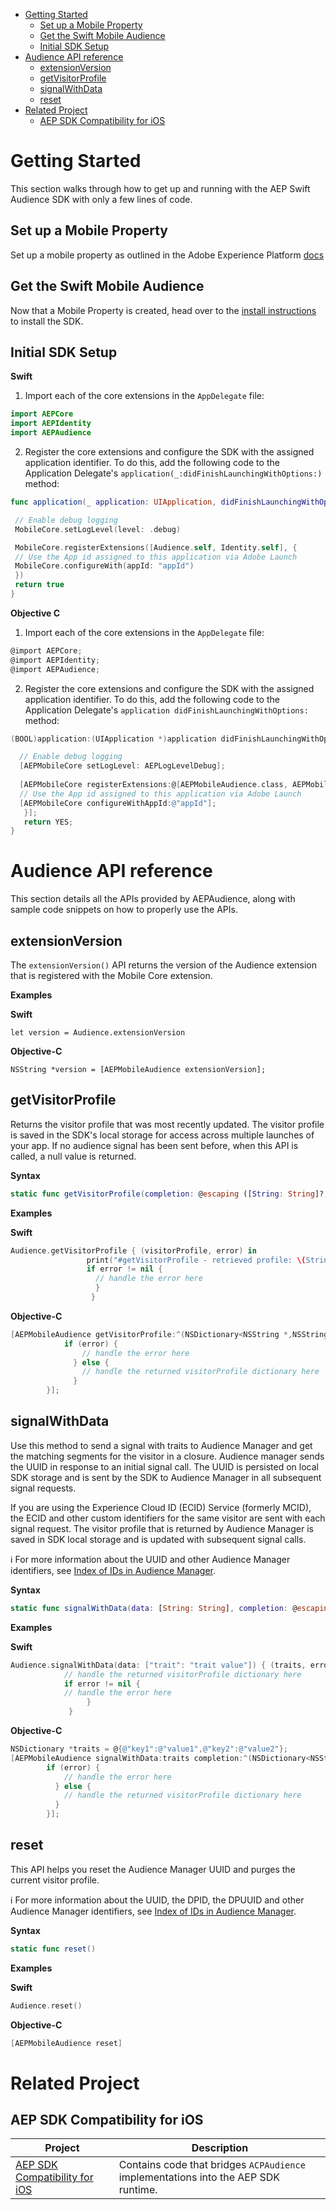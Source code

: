 
- [Getting Started](#getting-started)
  * [Set up a Mobile Property](#set-up-a-mobile-property)
  * [Get the Swift Mobile Audience](#get-the-swift-mobile-audience)
  * [Initial SDK Setup](#initial-sdk-setup)
- [Audience API reference](#audience-api-reference)
  * [extensionVersion](#extensionversion)
  * [getVisitorProfile](#getvisitorprofile)
  * [signalWithData](#signalwithdata)
  * [reset](#reset)
- [Related Project](#related-project)
  * [AEP SDK Compatibility for iOS](#aep-sdk-compatibility-for-ios)

# Getting Started

This section walks through how to get up and running with the AEP Swift Audience SDK with only a few lines of code.

## Set up a Mobile Property

Set up a mobile property as outlined in the Adobe Experience Platform [docs](https://aep-sdks.gitbook.io/docs/getting-started/create-a-mobile-property)

## Get the Swift Mobile Audience

Now that a Mobile Property is created, head over to the [install instructions](https://github.com/adobe/aepsdk-audience-ios#installation) to install the SDK.

## Initial SDK Setup

**Swift**

1. Import each of the core extensions in the `AppDelegate` file:

```swift
import AEPCore
import AEPIdentity
import AEPAudience
```

2. Register the core extensions and configure the SDK with the assigned application identifier.
   To do this, add the following code to the Application Delegate's `application(_:didFinishLaunchingWithOptions:)` method:

```swift
func application(_ application: UIApplication, didFinishLaunchingWithOptions launchOptions: [UIApplication.LaunchOptionsKey: Any]?) -> Bool {

 // Enable debug logging
 MobileCore.setLogLevel(level: .debug)

 MobileCore.registerExtensions([Audience.self, Identity.self], {
 // Use the App id assigned to this application via Adobe Launch
 MobileCore.configureWith(appId: "appId") 
 })  
 return true
}
```

**Objective C**

1. Import each of the core extensions in the `AppDelegate` file:

```objective-c
@import AEPCore;
@import AEPIdentity;
@import AEPAudience;
```

2. Register the core extensions and configure the SDK with the assigned application identifier.
   To do this, add the following code to the Application Delegate's 
   `application didFinishLaunchingWithOptions:` method:

```objective-c
(BOOL)application:(UIApplication *)application didFinishLaunchingWithOptions:(NSDictionary *)launchOptions

  // Enable debug logging
  [AEPMobileCore setLogLevel: AEPLogLevelDebug];
    
  [AEPMobileCore registerExtensions:@[AEPMobileAudience.class, AEPMobileIdentity.class] completion:^{
  // Use the App id assigned to this application via Adobe Launch
  [AEPMobileCore configureWithAppId:@"appId"];
   }];
   return YES;
}
```




# Audience API reference

This section details all the APIs provided by AEPAudience, along with sample code snippets on how to properly use the APIs.

## extensionVersion

The `extensionVersion()` API returns the version of the Audience extension that is registered with the Mobile Core extension.

**Examples**

**Swift**

```
let version = Audience.extensionVersion
```

**Objective-C**

```
NSString *version = [AEPMobileAudience extensionVersion];
```



## getVisitorProfile

Returns the visitor profile that was most recently updated. The visitor profile is saved in the SDK's local storage for access across multiple launches of your app. If no audience signal has been sent before, when this API is called, a null value is returned.

**Syntax**

```swift
static func getVisitorProfile(completion: @escaping ([String: String]?, Error?) -> Void)
```

**Examples**

**Swift**

```swift
Audience.getVisitorProfile { (visitorProfile, error) in
                 print("#getVisitorProfile - retrieved profile: \(String(describing: visitorProfile))")
                 if error != nil {
                   // handle the error here
                   }
                  }
```

**Objective-C**

```objectivec
[AEPMobileAudience getVisitorProfile:^(NSDictionary<NSString *,NSString *> * _Nullable visitorProfile, NSError * _Nullable error) {
            if (error) {
                // handle the error here
              } else {
                // handle the returned visitorProfile dictionary here
              }
        }];
```



## signalWithData

Use this method to send a signal with traits to Audience Manager and get the matching segments for the visitor in a closure. Audience manager sends the UUID in response to an initial signal call. The UUID is persisted on local SDK storage and is sent by the SDK to Audience Manager in all subsequent signal requests.

If you are using the Experience Cloud ID \(ECID\) Service \(formerly MCID\), the ECID and other custom identifiers for the same visitor are sent with each signal request. The visitor profile that is returned by Audience Manager is saved in SDK local storage and is updated with subsequent signal calls.

ℹ️ For more information about the UUID and other Audience Manager identifiers, see [Index of IDs in Audience Manager](https://marketing.adobe.com/resources/help/en_US/aam/ids-in-aam.html).


**Syntax**

```swift
static func signalWithData(data: [String: String], completion: @escaping ([String: String]?, Error?) -> Void) 
```

**Examples**

**Swift**

```swift
Audience.signalWithData(data: ["trait": "trait value"]) { (traits, error) in
            // handle the returned visitorProfile dictionary here
            if error != nil {
            // handle the error here
                 }
             }
```

**Objective-C**

```objectivec
NSDictionary *traits = @{@"key1":@"value1",@"key2":@"value2"};
[AEPMobileAudience signalWithData:traits completion:^(NSDictionary<NSString *,NSString *> * _Nullable visitorProfile, NSError* _Nullable error) {
        if (error) {
            // handle the error here
          } else {
            // handle the returned visitorProfile dictionary here
          }
        }];
```



## reset

This API helps you reset the Audience Manager UUID and purges the current visitor profile.

ℹ️ For more information about the UUID, the DPID, the DPUUID and other Audience Manager identifiers, see [Index of IDs in Audience Manager](https://marketing.adobe.com/resources/help/en_US/aam/ids-in-aam.html).

**Syntax**

```swift
static func reset()
```

**Examples**

**Swift**

```swift
Audience.reset()
```

**Objective-C**

```objectivec
[AEPMobileAudience reset]
```

# Related Project

## AEP SDK Compatibility for iOS

| Project                                                      | Description                                                  |
| ------------------------------------------------------------ | ------------------------------------------------------------ |
| [AEP SDK Compatibility for iOS](https://github.com/adobe/aepsdk-compatibility-ios) | Contains code that bridges `ACPAudience` implementations into the AEP SDK runtime. |

